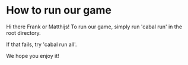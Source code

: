 # How to run our game
Hi there Frank or Matthijs! To run our game, simply run 'cabal run' in the root directory.

If that fails, try 'cabal run all'.

We hope you enjoy it!